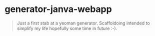 # generator-janva-webapp 
> Just a first stab at a yeoman generator. Scaffoldoing intended to simplify my life hopefully some time in future :-).

